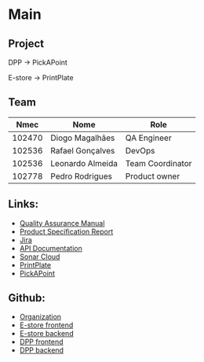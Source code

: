 # Main

## Project
DPP -> PickAPoint

E-store -> PrintPlate

## Team
| Nmec | Nome | Role |
| --- | --- | --- |
| 102470 | Diogo Magalhães | QA Engineer |
| 102536 | Rafael Gonçalves | DevOps |
| 102536 | Leonardo Almeida | Team Coordinator |
| 102778 | Pedro Rodrigues | Product owner | 

## Links:
- [Quality Assurance Manual](https://docs.google.com/document/d/1yHlPztoHa5wvIR_kl---zGPGZBk4Qx8Us6oWvhbCnoU)
- [Product Specification Report](https://docs.google.com/document/d/19Etld2cmngpEBEXrfLkJqL3Faa3TPCNqQ-WfZhJ-Tls)
- [Jira](https://pickapoint.atlassian.net/jira/software/projects/PIC/boards/1)
- [API Documentation]()
- [Sonar Cloud]()
- [PrintPlate]()
- [PickAPoint]()

## Github:
- [Organization](https://github.com/PickAPoint)
- [E-store frontend](https://github.com/PickAPoint/PrintPlate)
- [E-store backend]()
- [DPP frontend](https://github.com/PickAPoint/DPP_Frontend)
- [DPP backend](https://github.com/PickAPoint/DPP_Backend)
